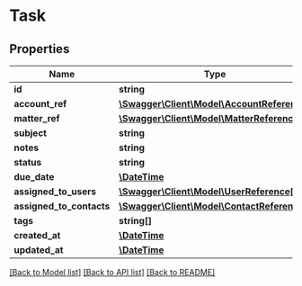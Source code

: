 # Task

## Properties
Name | Type | Description | Notes
------------ | ------------- | ------------- | -------------
**id** | **string** |  | [optional] 
**account_ref** | [**\Swagger\Client\Model\AccountReference**](AccountReference.md) |  | [optional] 
**matter_ref** | [**\Swagger\Client\Model\MatterReference**](MatterReference.md) |  | [optional] 
**subject** | **string** |  | 
**notes** | **string** |  | [optional] 
**status** | **string** |  | [optional] 
**due_date** | [**\DateTime**](\DateTime.md) |  | [optional] 
**assigned_to_users** | [**\Swagger\Client\Model\UserReference[]**](UserReference.md) |  | [optional] 
**assigned_to_contacts** | [**\Swagger\Client\Model\ContactReference[]**](ContactReference.md) |  | [optional] 
**tags** | **string[]** |  | [optional] 
**created_at** | [**\DateTime**](\DateTime.md) |  | [optional] 
**updated_at** | [**\DateTime**](\DateTime.md) |  | [optional] 

[[Back to Model list]](../README.md#documentation-for-models) [[Back to API list]](../README.md#documentation-for-api-endpoints) [[Back to README]](../README.md)


